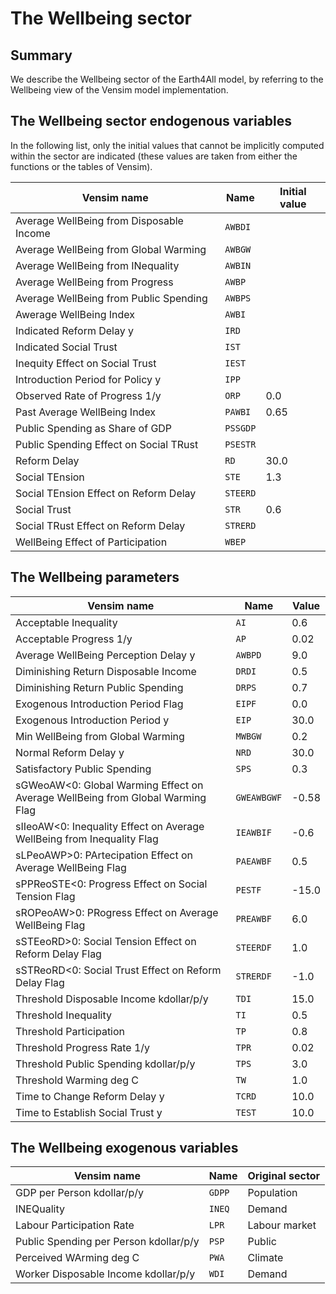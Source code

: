 # The Wellbeing sector
## Summary
We describe the Wellbeing sector of the Earth4All model, by referring to the Wellbeing view of the Vensim model implementation.

## The Wellbeing sector endogenous variables

In the following list, only the initial values that cannot be implicitly computed within the sector are indicated (these values are taken from either the functions or the tables of Vensim).

| Vensim name | Name | Initial value |
| --- | --- | --- |
| Average WellBeing from Disposable Income | `AWBDI` |  |
| Average WellBeing from Global Warming | `AWBGW` |  |
| Average WellBeing from INequality | `AWBIN` |  |
| Average WellBeing from Progress | `AWBP` |  |
| Average WellBeing from Public Spending | `AWBPS` |  |
| Awerage WellBeing Index | `AWBI` |  |
| Indicated Reform Delay y | `IRD` |  |
| Indicated Social Trust | `IST` |  |
| Inequity Effect on Social Trust | `IEST` |  |
| Introduction Period for Policy y | `IPP` |  |
| Observed Rate of Progress 1/y | `ORP` | 0.0 |
| Past Average WellBeing Index | `PAWBI` | 0.65 |
| Public Spending as Share of GDP | `PSSGDP` |  |
| Public Spending Effect on Social TRust | `PSESTR` |  |
| Reform Delay | `RD` | 30.0 |
| Social TEnsion | `STE` | 1.3 |
| Social TEnsion Effect on Reform Delay | `STEERD` |  |
| Social Trust | `STR` | 0.6 |
| Social TRust Effect on Reform Delay | `STRERD` |  |
| WellBeing Effect of Participation | `WBEP` |  |

## The Wellbeing parameters

| Vensim name | Name | Value |
| --- | --- | --- |
| Acceptable Inequality | `AI` | 0.6 |
| Acceptable Progress 1/y | `AP` | 0.02 |
| Average WellBeing Perception Delay y | `AWBPD` | 9.0 |
| Diminishing Return Disposable Income | `DRDI` | 0.5 |
| Diminishing Return Public Spending | `DRPS` | 0.7 |
| Exogenous Introduction Period Flag | `EIPF` | 0.0 |
| Exogenous Introduction Period y | `EIP` | 30.0 |
| Min WellBeing from Global Warming | `MWBGW` | 0.2 |
| Normal Reform Delay y | `NRD` | 30.0 |
| Satisfactory Public Spending | `SPS` | 0.3 |
| sGWeoAW<0: Global Warming Effect on Average WellBeing from Global Warming Flag | `GWEAWBGWF` | -0.58 |
| sIIeoAW<0: Inequality Effect on Average WellBeing from Inequality Flag | `IEAWBIF` | -0.6 |
| sLPeoAWP>0: PArtecipation Effect on Average WellBeing Flag | `PAEAWBF` | 0.5 |
| sPPReoSTE<0: Progress Effect on Social Tension Flag | `PESTF` | -15.0 |
| sROPeoAW>0: PRogress Effect on Average WellBeing Flag | `PREAWBF` | 6.0 |
| sSTEeoRD>0: Social Tension Effect on Reform Delay Flag | `STEERDF` | 1.0 |
| sSTReoRD<0: Social Trust Effect on Reform Delay Flag | `STRERDF` | -1.0 |
| Threshold Disposable Income kdollar/p/y | `TDI` | 15.0 |
| Threshold Inequality | `TI` | 0.5 |
| Threshold Participation | `TP` | 0.8 |
| Threshold Progress Rate 1/y | `TPR` | 0.02 |
| Threshold Public Spending kdollar/p/y | `TPS` | 3.0 |
| Threshold Warming deg C | `TW` | 1.0 |
| Time to Change Reform Delay y | `TCRD` | 10.0 |
| Time to Establish Social Trust y | `TEST` | 10.0 |

## The Wellbeing exogenous variables

| Vensim name | Name | Original sector |
| --- | --- | --- |
| GDP per Person kdollar/p/y | `GDPP` | Population |
| INEQuality | `INEQ` | Demand |
| Labour Participation Rate | `LPR` | Labour market |
| Public Spending per Person kdollar/p/y | `PSP` | Public |
| Perceived WArming deg C | `PWA` | Climate |
| Worker Disposable Income kdollar/p/y | `WDI` | Demand |